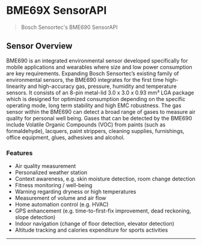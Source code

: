 # BME69X SensorAPI

> Bosch Sensortec's BME690 SensorAPI

## Sensor Overview
BME690 is an integrated environmental sensor developed specifically for mobile applications and wearables where size and low power consumption are key requirements. Expanding Bosch Sensortec’s existing family of environmental sensors, the BME690 integrates for the first time high-linearity and high-accuracy gas, pressure, humidity and temperature sensors. It consists of an 8-pin metal-lid 3.0 x 3.0 x 0.93 mm³ LGA package which is designed for optimized consumption depending on the specific operating mode, long term stability and high EMC robustness. The gas sensor within the BME690 can detect a broad range of gases to measure air quality for personal well being. Gases that can be detected by the BME690 include Volatile Organic Compounds (VOC) from paints (such as formaldehyde), lacquers, paint strippers, cleaning supplies, furnishings, office equipment, glues, adhesives and alcohol.

### Features

- Air quality measurement
- Personalized weather station
- Context awareness, e.g. skin moisture detection, room change detection
- Fitness monitoring / well-being
- Warning regarding dryness or high temperatures
- Measurement of volume and air flow
- Home automation control (e.g. HVAC)
- GPS enhancement (e.g. time-to-first-fix improvement, dead reckoning, slope detection)
- Indoor navigation (change of floor detection, elevator detection)
- Altitude tracking and calories expenditure for sports activities

---